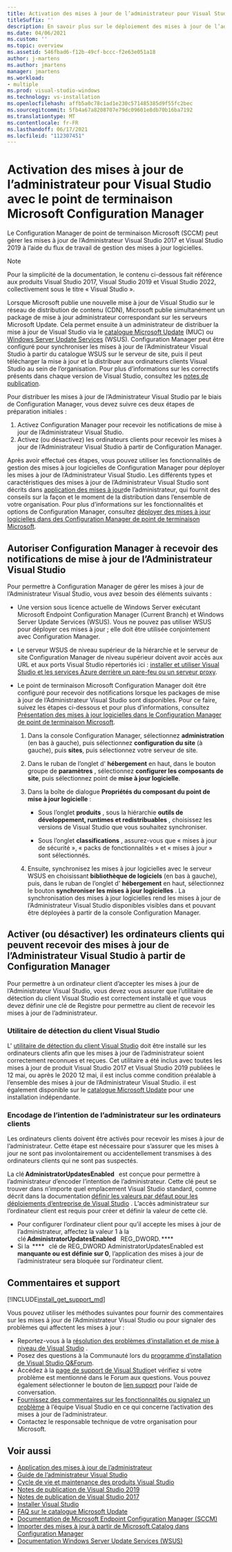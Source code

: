 ```yaml
---
title: Activation des mises à jour de l’administrateur pour Visual Studio avec le point de terminaison Microsoft Configuration Manager
titleSuffix: ''
description: En savoir plus sur le déploiement des mises à jour de l’administrateur vers Visual Studio.
ms.date: 04/06/2021
ms.custom: ''
ms.topic: overview
ms.assetid: 546fbad6-f12b-49cf-bccc-f2e63e051a18
author: j-martens
ms.author: jmartens
manager: jmartens
ms.workload:
- multiple
ms.prod: visual-studio-windows
ms.technology: vs-installation
ms.openlocfilehash: affb5a0c78c1ad1e230c571485385d9f55fc2bec
ms.sourcegitcommit: 5fb4a67a8208707e79dc09601e8db70b16ba7192
ms.translationtype: MT
ms.contentlocale: fr-FR
ms.lasthandoff: 06/17/2021
ms.locfileid: "112307451"
---
```

# <a name="enabling-administrator-updates-to-visual-studio-with-microsoft-endpoint-configuration-manager"></a>Activation des mises à jour de l’administrateur pour Visual Studio avec le point de terminaison Microsoft Configuration Manager

Le Configuration Manager de point de terminaison Microsoft (SCCM) peut gérer les mises à jour de l’Administrateur Visual Studio 2017 et Visual Studio 2019 à l’aide du flux de travail de gestion des mises à jour logicielles.

> [!NOTE]
> Pour la simplicité de la documentation, le contenu ci-dessous fait référence aux produits Visual Studio 2017, Visual Studio 2019 et Visual Studio 2022, collectivement sous le titre « Visual Studio ».

Lorsque Microsoft publie une nouvelle mise à jour de Visual Studio sur le réseau de distribution de contenu (CDN), Microsoft publie simultanément un package de mise à jour administrateur correspondant sur les serveurs Microsoft Update. Cela permet ensuite à un administrateur de distribuer la mise à jour de Visual Studio via le [catalogue Microsoft Update](https://www.catalog.update.microsoft.com/Home.aspx) (MUC) ou [Windows Server Update Services](/windows-server/administration/windows-server-update-services/get-started/windows-server-update-services-wsus) (WSUS). Configuration Manager peut être configuré pour synchroniser les mises à jour de l’Administrateur Visual Studio à partir du catalogue WSUS sur le serveur de site, puis il peut télécharger la mise à jour et la distribuer aux ordinateurs clients Visual Studio au sein de l’organisation. Pour plus d’informations sur les correctifs présents dans chaque version de Visual Studio, consultez les [notes de publication](/visualstudio/releases/2019/release-notes).

Pour distribuer les mises à jour de l’Administrateur Visual Studio par le biais de Configuration Manager, vous devez suivre ces deux étapes de préparation initiales :
1. Activez Configuration Manager pour recevoir les notifications de mise à jour de l’Administrateur Visual Studio. 
2. Activez (ou désactivez) les ordinateurs clients pour recevoir les mises à jour de l’Administrateur Visual Studio à partir de Configuration Manager.

Après avoir effectué ces étapes, vous pouvez utiliser les fonctionnalités de gestion des mises à jour logicielles de Configuration Manager pour déployer les mises à jour de l’Administrateur Visual Studio. Les différents types et caractéristiques des mises à jour de l’Administrateur Visual Studio sont décrits dans [application des mises à jour](../install/applying-administrator-updates.md)de l’administrateur, qui fournit des conseils sur la façon et le moment de la distribution dans l’ensemble de votre organisation. Pour plus d’informations sur les fonctionnalités et options de Configuration Manager, consultez [déployer des mises à jour logicielles dans des Configuration Manager de point de terminaison Microsoft](/mem/configmgr/sum/deploy-use/deploy-software-updates).

## <a name="enable-configuration-manager-to-receive-visual-studio-administrator-update-notifications"></a>Autoriser Configuration Manager à recevoir des notifications de mise à jour de l’Administrateur Visual Studio

Pour permettre à Configuration Manager de gérer les mises à jour de l’Administrateur Visual Studio, vous avez besoin des éléments suivants :

* Une version sous licence actuelle de Windows Server exécutant Microsoft Endpoint Configuration Manager (Current Branch) et Windows Server Update Services (WSUS). Vous ne pouvez pas utiliser WSUS pour déployer ces mises à jour ; elle doit être utilisée conjointement avec Configuration Manager.

* Le serveur WSUS de niveau supérieur de la hiérarchie et le serveur de site Configuration Manager de niveau supérieur doivent avoir accès aux URL et aux ports Visual Studio répertoriés ici : [installer et utiliser Visual Studio et les services Azure derrière un pare-feu ou un serveur proxy](../install/install-and-use-visual-studio-behind-a-firewall-or-proxy-server.md).  

* Le point de terminaison Microsoft Configuration Manager doit être configuré pour recevoir des notifications lorsque les packages de mise à jour de l’Administrateur Visual Studio sont disponibles.  Pour ce faire, suivez les étapes ci-dessous et pour plus d’informations, consultez [Présentation des mises à jour logicielles dans le Configuration Manager de point de terminaison Microsoft](/mem/configmgr/sum/understand/software-updates-introduction).

  1. Dans la console Configuration Manager, sélectionnez **administration** (en bas à gauche), puis sélectionnez **configuration du site** (à gauche), puis **sites**, puis sélectionnez votre serveur de site.

  2. Dans le ruban de l’onglet d' **hébergement** en haut, dans le bouton groupe de **paramètres** , sélectionnez **configurer les composants de site**, puis sélectionnez point de **mise à jour logicielle**.

  3. Dans la boîte de dialogue **Propriétés du composant du point de mise à jour logicielle** :

        * Sous l’onglet **produits** , sous la hiérarchie **outils de développement, runtimes et redistribuables** , choisissez les versions de Visual Studio que vous souhaitez synchroniser.

        * Sous l’onglet **classifications** , assurez-vous que « mises à jour de sécurité », « packs de fonctionnalités » et « mises à jour » sont sélectionnés.

  4. Ensuite, synchronisez les mises à jour logicielles avec le serveur WSUS en choisissant **bibliothèque de logiciels** (en bas à gauche), puis, dans le ruban de l’onglet d' **hébergement** en haut, sélectionnez le bouton **synchroniser les mises à jour logicielles** . La synchronisation des mises à jour logicielles rend les mises à jour de l’Administrateur Visual Studio disponibles visibles dans et pouvant être déployées à partir de la console Configuration Manager.

## <a name="enable-or-disable-client-machines-ability-to-receive-visual-studio-administrator-updates-from-configuration-manager"></a>Activer (ou désactiver) les ordinateurs clients qui peuvent recevoir des mises à jour de l’Administrateur Visual Studio à partir de Configuration Manager

Pour permettre à un ordinateur client d’accepter les mises à jour de l’Administrateur Visual Studio, vous devez vous assurer que l’utilitaire de détection du client Visual Studio est correctement installé et que vous devez définir une clé de Registre pour permettre au client de recevoir les mises à jour de l’administrateur.  

### <a name="visual-studio-client-detector-utility"></a>Utilitaire de détection du client Visual Studio

L' [utilitaire de détection du client Visual Studio](https://support.microsoft.com/help/5001148) doit être installé sur les ordinateurs clients afin que les mises à jour de l’administrateur soient correctement reconnues et reçues. Cet utilitaire a été inclus avec toutes les mises à jour de produit Visual Studio 2017 et Visual Studio 2019 publiées le 12 mai, ou après le 2020 12 mai, il est inclus comme condition préalable à l’ensemble des mises à jour de l’Administrateur Visual Studio. il est également disponible sur le [catalogue Microsoft Update](https://catalog.update.microsoft.com) pour une installation indépendante.

### <a name="encoding-administrator-intent-on-the-client-machines"></a>Encodage de l’intention de l’administrateur sur les ordinateurs clients

Les ordinateurs clients doivent être activés pour recevoir les mises à jour de l’administrateur. Cette étape est nécessaire pour s’assurer que les mises à jour ne sont pas involontairement ou accidentellement transmises à des ordinateurs clients qui ne sont pas suspectés.

La clé **AdministratorUpdatesEnabled**   est conçue pour permettre à l’administrateur d’encoder l’intention de l’administrateur. Cette clé peut se trouver dans n’importe quel emplacement Visual Studio standard, comme décrit dans la documentation [définir les valeurs par défaut pour les déploiements d’entreprise de Visual Studio](/visualstudio/install/set-defaults-for-enterprise-deployments) . L’accès administrateur sur l’ordinateur client est requis pour créer et définir la valeur de cette clé.

* Pour configurer l’ordinateur client pour qu’il accepte les mises à jour de l’administrateur, affectez la valeur 1 à la clé **AdministratorUpdatesEnabled**   REG_DWORD. ****
* Si la  ****   clé de REG_DWORD AdministratorUpdatesEnabled est **manquante ou est définie sur 0**, l’application des mises à jour de l’administrateur sera bloquée sur l’ordinateur client.

## <a name="feedback-and-support"></a>Commentaires et support

[!INCLUDE[install_get_support_md](includes/install_get_support_md.md)]

Vous pouvez utiliser les méthodes suivantes pour fournir des commentaires sur les mises à jour de l’Administrateur Visual Studio ou pour signaler des problèmes qui affectent les mises à jour :

* Reportez-vous à la [résolution des problèmes d’installation et de mise à niveau de Visual Studio](../install/troubleshooting-installation-issues.md) .
* Posez des questions à la Communauté lors du [programme d’installation de Visual Studio Q&Forum](/answers/topics/vs-setup.html).
* Accédez à la [page de support de Visual Studio](https://visualstudio.microsoft.com/vs/support/)et vérifiez si votre problème est mentionné dans le Forum aux questions.  Vous pouvez également sélectionner le bouton de [lien support](https://visualstudio.microsoft.com/vs/support/#talktous) pour l’aide de conversation.
* [Fournissez des commentaires sur les fonctionnalités ou signalez un problème](https://aka.ms/vs/wsus/feedback) à l’équipe Visual Studio en ce qui concerne l’activation des mises à jour de l’administrateur.
* Contactez le responsable technique de votre organisation pour Microsoft.

## <a name="see-also"></a>Voir aussi

* [Application des mises à jour de l’administrateur](../install/applying-administrator-updates.md)
* [Guide de l’administrateur Visual Studio](../install/visual-studio-administrator-guide.md)
* [Cycle de vie et maintenance des produits Visual Studio](/visualstudio/productinfo/vs-servicing-vs)
* [Notes de publication de Visual Studio 2019](/visualstudio/releases/2019/release-notes)
* [Notes de publication de Visual Studio 2017](/visualstudio/releasenotes/vs2017-relnotes)
* [Installer Visual Studio](../install/install-visual-studio.md)
* [FAQ sur le catalogue Microsoft Update](https://www.catalog.update.microsoft.com/faq.aspx)
* [Documentation de Microsoft Endpoint Configuration Manager (SCCM)](/mem/configmgr)
* [Importer des mises à jour à partir de Microsoft Catalog dans Configuration Manager](/mem/configmgr/sum/get-started/synchronize-software-updates#import-updates-from-the-microsoft-update-catalog)
* [Documentation Windows Server Update Services (WSUS)](/windows-server/administration/windows-server-update-services/get-started-windows-server-update-services-wsus)
